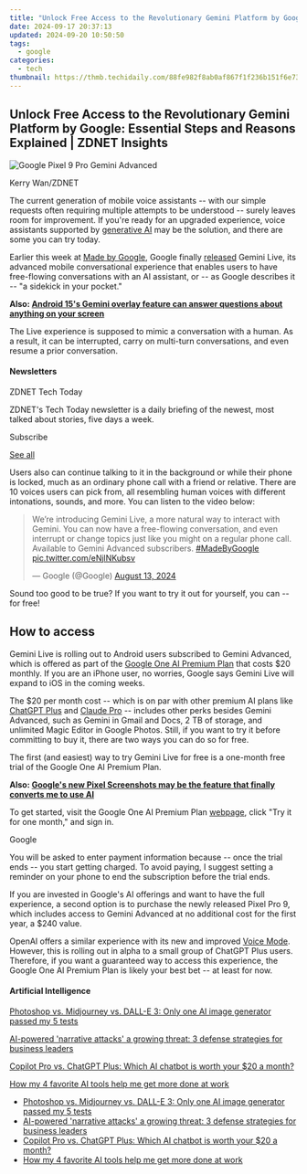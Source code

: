 ```yaml
---
title: "Unlock Free Access to the Revolutionary Gemini Platform by Google: Essential Steps and Reasons Explained | ZDNET Insights"
date: 2024-09-17 20:37:13
updated: 2024-09-20 10:50:50
tags:
  - google
categories:
  - tech
thumbnail: https://thmb.techidaily.com/88fe982f8ab0af867f1f236b151f6e7396d26757691ab451f3dce8ae4b3a818b.jpg
---
```


## Unlock Free Access to the Revolutionary Gemini Platform by Google: Essential Steps and Reasons Explained | ZDNET Insights

![Google Pixel 9 Pro Gemini Advanced](https://www.zdnet.com/a/img/resize/4c761c6371ad5c7556e765f6454bc9e1f0a93c3f/2024/08/10/7730d0bd-e143-4159-aa9f-d3b4751bf67a/dsc01692.jpg?auto=webp&precrop=3268,1836,x164,y89&width=1280)

Kerry Wan/ZDNET

The current generation of mobile voice assistants -- with our simple requests often requiring multiple attempts to be understood -- surely leaves room for improvement. If you're ready for an upgraded experience, voice assistants supported by [generative AI](https://www.zdnet.com/article/what-is-generative-ai-and-why-is-it-so-popular-heres-everything-you-need-to-know/) may be the solution, and there are some you can try today. 

Earlier this week at [Made by Google](https://www.zdnet.com/article/everything-announced-at-made-by-google-2024-pixel-9-pro-fold-gemini-watch-3-and-more/), Google finally [released](https://www.zdnet.com/article/gemini-live-is-finally-available-heres-how-you-can-access-it-and-why-youll-want-to/) Gemini Live, its advanced mobile conversational experience that enables users to have free-flowing conversations with an AI assistant, or -- as Google describes it -- "a sidekick in your pocket." 

**Also: [Android 15's Gemini overlay feature can answer questions about anything on your screen](https://www.zdnet.com/article/android-15s-gemini-ai-assistant-can-answer-questions-about-anything-on-your-screen/)**

The Live experience is supposed to mimic a conversation with a human. As a result, it can be interrupted, carry on multi-turn conversations, and even resume a prior conversation. 

#### Newsletters

ZDNET Tech Today

ZDNET's Tech Today newsletter is a daily briefing of the newest, most talked about stories, five days a week.

 Subscribe

[See all](https://www.zdnet.com/newsletters/)

Users also can continue talking to it in the background or while their phone is locked, much as an ordinary phone call with a friend or relative. There are 10 voices users can pick from, all resembling human voices with different intonations, sounds, and more. You can listen to the video below: 

> We’re introducing Gemini Live, a more natural way to interact with Gemini. You can now have a free-flowing conversation, and even interrupt or change topics just like you might on a regular phone call. Available to Gemini Advanced subscribers. [#MadeByGoogle](https://twitter.com/hashtag/MadeByGoogle?src=hash&ref%5Fsrc=twsrc^tfw) [pic.twitter.com/eNjlNKubsv](https://t.co/eNjlNKubsv)
> 
> — Google (@Google) [August 13, 2024](https://twitter.com/Google/status/1823409511471690064?ref%5Fsrc=twsrc^tfw)

Sound too good to be true? If you want to try it out for yourself, you can -- for free!

## How to access 

Gemini Live is rolling out to Android users subscribed to Gemini Advanced, which is offered as part of the [Google One AI Premium Plan](https://one.google.com/about/ai-premium/) that costs $20 monthly. If you are an iPhone user, no worries, Google says Gemini Live will expand to iOS in the coming weeks. 

The $20 per month cost -- which is on par with other premium AI plans like [ChatGPT Plus](https://www.zdnet.com/article/how-to-subscribe-to-chatgpt-plus-and-why/) and [Claude Pro](https://www.zdnet.com/article/anthropic-unveils-claude-pro-a-paid-subscription-plan-for-its-chatgpt-rival/) \-- includes other perks besides Gemini Advanced, such as Gemini in Gmail and Docs, 2 TB of storage, and unlimited Magic Editor in Google Photos. Still, if you want to try it before committing to buy it, there are two ways you can do so for free. 

The first (and easiest) way to try Gemini Live for free is a one-month free trial of the Google One AI Premium Plan. 

**Also: [Google's new Pixel Screenshots may be the feature that finally converts me to use AI](https://www.zdnet.com/article/googles-new-pixel-screenshots-may-be-the-feature-that-finally-converts-me-to-use-ai/)**

To get started, visit the Google One AI Premium Plan [webpage](https://one.google.com/about/ai-premium/), click "Try it for one month," and sign in. 

Google

You will be asked to enter payment information because -- once the trial ends -- you start getting charged. To avoid paying, I suggest setting a reminder on your phone to end the subscription before the trial ends. 

If you are invested in Google's AI offerings and want to have the full experience, a second option is to purchase the newly released Pixel Pro 9, which includes access to Gemini Advanced at no additional cost for the first year, a $240 value. 

OpenAI offers a similar experience with its new and improved [Voice Mode](https://www.zdnet.com/article/openai-rolls-out-new-advanced-voice-mode-heres-how-you-can-access/). However, this is rolling out in alpha to a small group of ChatGPT Plus users. Therefore, if you want a guaranteed way to access this experience, the Google One AI Premium Plan is likely your best bet -- at least for now.

#### Artificial Intelligence

[Photoshop vs. Midjourney vs. DALL-E 3: Only one AI image generator passed my 5 tests](https://www.zdnet.com/article/is-photoshops-new-text-to-image-as-good-as-midjourney-and-dall-e-we-test-it-and-see/ "Photoshop vs. Midjourney vs. DALL-E 3: Only one AI image generator passed my 5 tests")

[AI-powered 'narrative attacks' a growing threat: 3 defense strategies for business leaders](https://www.zdnet.com/article/ai-powered-narrative-attacks-a-growing-threat-3-defense-strategies-for-business-leaders/ "AI-powered 'narrative attacks' a growing threat: 3 defense strategies for business leaders")

[Copilot Pro vs. ChatGPT Plus: Which AI chatbot is worth your $20 a month?](https://www.zdnet.com/article/copilot-pro-vs-chatgpt-plus-which-is-ai-chatbot-is-worth-your-20-a-month/ "Copilot Pro vs. ChatGPT Plus: Which AI chatbot is worth your $20 a month?")

[How my 4 favorite AI tools help me get more done at work](https://www.zdnet.com/article/how-my-4-favorite-ai-tools-help-me-get-more-done-at-work/ "How my 4 favorite AI tools help me get more done at work")

* [Photoshop vs. Midjourney vs. DALL-E 3: Only one AI image generator passed my 5 tests](https://www.zdnet.com/article/is-photoshops-new-text-to-image-as-good-as-midjourney-and-dall-e-we-test-it-and-see/ "Photoshop vs. Midjourney vs. DALL-E 3: Only one AI image generator passed my 5 tests")
* [AI-powered 'narrative attacks' a growing threat: 3 defense strategies for business leaders](https://www.zdnet.com/article/ai-powered-narrative-attacks-a-growing-threat-3-defense-strategies-for-business-leaders/ "AI-powered 'narrative attacks' a growing threat: 3 defense strategies for business leaders")
* [Copilot Pro vs. ChatGPT Plus: Which AI chatbot is worth your $20 a month?](https://www.zdnet.com/article/copilot-pro-vs-chatgpt-plus-which-is-ai-chatbot-is-worth-your-20-a-month/ "Copilot Pro vs. ChatGPT Plus: Which AI chatbot is worth your $20 a month?")
* [How my 4 favorite AI tools help me get more done at work](https://www.zdnet.com/article/how-my-4-favorite-ai-tools-help-me-get-more-done-at-work/ "How my 4 favorite AI tools help me get more done at work")

<ins class="adsbygoogle"
     style="display:block"
     data-ad-format="autorelaxed"
     data-ad-client="ca-pub-7571918770474297"
     data-ad-slot="1223367746"></ins>



<ins class="adsbygoogle"
     style="display:block"
     data-ad-client="ca-pub-7571918770474297"
     data-ad-slot="8358498916"
     data-ad-format="auto"
     data-full-width-responsive="true"></ins>
